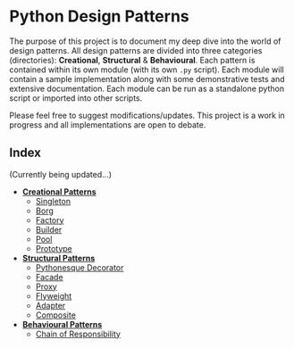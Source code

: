# Python Design Patterns

The purpose of this project is to document my deep dive into the world of design patterns. All design patterns are divided into three categories (directories): **Creational**, **Structural** & **Behavioural**. Each pattern is contained within its own module (with its own `.py` script). Each module will contain a sample implementation along with some demonstrative tests and extensive documentation. Each module can be run as a standalone python script or imported into other scripts.

Please feel free to suggest modifications/updates. This project is a work in progress and all implementations are open to debate.

## Index

(Currently being updated...)

+ [**Creational Patterns**](https://github.com/prateeksan/python-design-patterns/tree/master/creational)
    + [Singleton](https://github.com/prateeksan/python-design-patterns/tree/master/creational/singleton.py)
    + [Borg](https://github.com/prateeksan/python-design-patterns/tree/master/creational/borg.py)
    + [Factory](https://github.com/prateeksan/python-design-patterns/tree/master/creational/factory.py)
    + [Builder](https://github.com/prateeksan/python-design-patterns/tree/master/creational/builder.py)
    + [Pool](https://github.com/prateeksan/python-design-patterns/tree/master/creational/pool.py)
    + [Prototype](https://github.com/prateeksan/python-design-patterns/tree/master/creational/prototype.py)
+ [**Structural Patterns**](https://github.com/prateeksan/python-design-patterns/tree/master/structural)
    + [Pythonesque Decorator](https://github.com/prateeksan/python-design-patterns/tree/master/structural/pythonesque_decorator.py)
    + [Facade](https://github.com/prateeksan/python-design-patterns/tree/master/structural/facade.py)
    + [Proxy](https://github.com/prateeksan/python-design-patterns/tree/master/structural/proxy.py)
    + [Flyweight](https://github.com/prateeksan/python-design-patterns/tree/master/structural/flyweight.py)
    + [Adapter](https://github.com/prateeksan/python-design-patterns/tree/master/structural/adapter.py)
    + [Composite](https://github.com/prateeksan/python-design-patterns/tree/master/structural/composite.py)
+ [**Behavioural Patterns**](https://github.com/prateeksan/python-design-patterns/tree/master/behavioural)
    + [Chain of Responsibility](https://github.com/prateeksan/python-design-patterns/tree/master/behavioural/chain_of_responsibility.py)